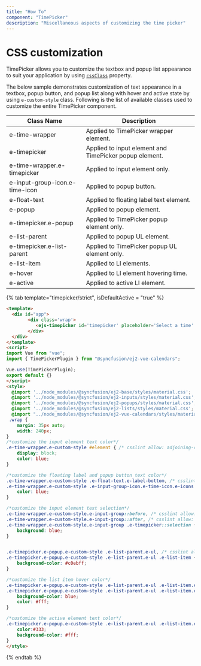 ```yaml
---
title: "How To"
component: "TimePicker"
description: "Miscellaneous aspects of customizing the time picker"
---
```


# CSS customization

TimePicker allows you to customize the textbox and popup list appearance to suit your
application by using
[`cssClass`](../../api/timepicker#cssclass) property.

The below sample demonstrates customization of text appearance in a textbox, popup button, and popup list along with hover and active
state by using `e-custom-style` class. Following is the list of available classes used to customize the entire TimePicker component.

| **Class Name** | **Description** |
| --- | --- |
| e-time-wrapper | Applied to TimePicker wrapper element. |
| e-timepicker |  Applied to input element and TimePicker popup element. |
| e-time-wrapper.e-timepicker | Applied to input element only. |
| e-input-group-icon.e-time-icon | Applied to popup button. |
| e-float-text | Applied to floating label text element. |
| e-popup | Applied to popup element. |
| e-timepicker.e-popup | Applied to TimePicker popup element only. |
| e-list-parent | Applied to popup UL element. |
| e-timepicker.e-list-parent | Applied to TimePicker popup UL element only. |
| e-list-item | Applied to LI elements. |
| e-hover | Applied to LI element hovering time. |
| e-active | Applied to active LI element. |

{% tab template="timepicker/strict", isDefaultActive = "true" %}

```html
<template>
  <div id="app">
        <div class='wrap'>
           <ejs-timepicker id='timepicker' placeholder='Select a time' cssClass='e-custom-style'></ejs-timepicker>
        </div>
  </div>
</template>
<script>
import Vue from "vue";
import { TimePickerPlugin } from "@syncfusion/ej2-vue-calendars";

Vue.use(TimePickerPlugin);
export default {}
</script>
<style>
  @import '../node_modules/@syncfusion/ej2-base/styles/material.css';
  @import '../node_modules/@syncfusion/ej2-inputs/styles/material.css';
  @import '../node_modules/@syncfusion/ej2-popups/styles/material.css';
  @import '../node_modules/@syncfusion/ej2-lists/styles/material.css';
  @import "../node_modules/@syncfusion/ej2-vue-calendars/styles/material.css";
 .wrap {
    margin: 35px auto;
    width: 240px;
}
/*customize the input element text color*/
.e-time-wrapper.e-custom-style #element { /* csslint allow: adjoining-classes */
    display: block;
    color: blue;
}

/*customize the floating label and popup button text color*/
.e-time-wrapper.e-custom-style .e-float-text.e-label-bottom, /* csslint allow: adjoining-classes */
.e-time-wrapper.e-custom-style .e-input-group-icon.e-time-icon.e-icons { /* csslint allow: adjoining-classes */
    color: blue;
}

/*customize the input element text selection*/
.e-time-wrapper.e-custom-style.e-input-group::before, /* csslint allow: adjoining-classes */
.e-time-wrapper.e-custom-style.e-input-group::after, /* csslint allow: adjoining-classes */
.e-time-wrapper.e-custom-style.e-input-group .e-timepicker::selection { /* csslint allow: adjoining-classes */
    background: blue;
}


.e-timepicker.e-popup.e-custom-style .e-list-parent.e-ul, /* csslint allow: adjoining-classes */
.e-timepicker.e-popup.e-custom-style .e-list-parent.e-ul .e-list-item { /* csslint allow: adjoining-classes */
    background-color: #c0ebff;
}

/*customize the list item hover color*/
.e-timepicker.e-popup.e-custom-style .e-list-parent.e-ul .e-list-item.e-hover, /* csslint allow: adjoining-classes */
.e-timepicker.e-popup.e-custom-style .e-list-parent.e-ul .e-list-item.e-active.e-hover { /* csslint allow: adjoining-classes */
    background-color: blue;
    color: #fff;
}

/*customize the active element text color*/
.e-timepicker.e-popup.e-custom-style .e-list-parent.e-ul .e-list-item.e-active { /* csslint allow: adjoining-classes */
    color:#333;
    background-color: #fff;
}
</style>
```

{% endtab %}
